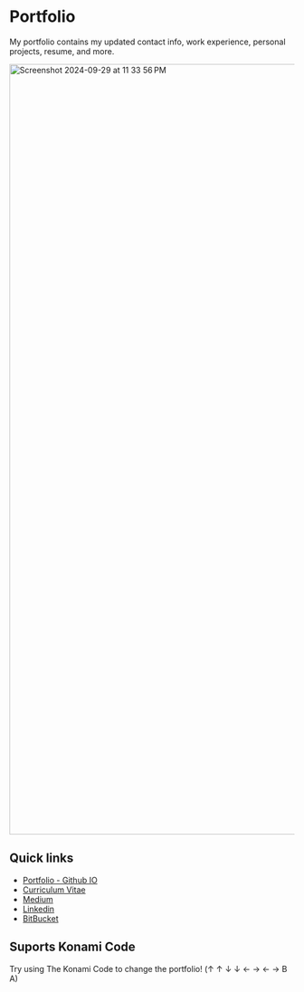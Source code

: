 # Portfolio

My portfolio contains my updated contact info, work experience, personal projects, resume, and more.

<img width="1362" alt="Screenshot 2024-09-29 at 11 33 56 PM" src="https://github.com/user-attachments/assets/ffdee773-0d31-4c7d-b0da-dc520f9d8f6b">

## Quick links

- [Portfolio - Github IO](http://gabrielqueiroz.github.io/)
- [Curriculum Vitae](http://gabrielqueiroz.github.io/curriculum-en.pdf)
- [Medium](https://medium.com/@gabrielqueiroz)
- [Linkedin](https://www.linkedin.com/in/gabrielfatec)
- [BitBucket](https://bitbucket.org/gabrielqueiroz/)

## Suports Konami Code

Try using The Konami Code to change the portfolio! (↑ ↑ ↓ ↓ ← → ← → B A)
